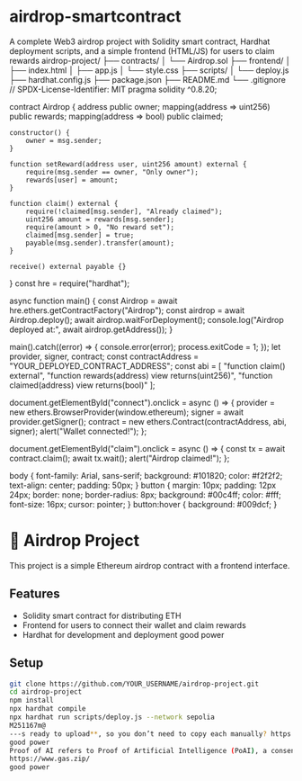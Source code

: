 # airdrop-smartcontract
A complete Web3 airdrop project with Solidity smart contract, Hardhat deployment scripts, and a simple frontend (HTML/JS) for users to claim rewards
airdrop-project/
 ├── contracts/
 │   └── Airdrop.sol
 ├── frontend/
 │   ├── index.html
 │   ├── app.js
 │   └── style.css
 ├── scripts/
 │   └── deploy.js
 ├── hardhat.config.js
 ├── package.json
 ├── README.md
 └── .gitignore
// SPDX-License-Identifier: MIT
pragma solidity ^0.8.20;

contract Airdrop {
    address public owner;
    mapping(address => uint256) public rewards;
    mapping(address => bool) public claimed;

    constructor() {
        owner = msg.sender;
    }

    function setReward(address user, uint256 amount) external {
        require(msg.sender == owner, "Only owner");
        rewards[user] = amount;
    }

    function claim() external {
        require(!claimed[msg.sender], "Already claimed");
        uint256 amount = rewards[msg.sender];
        require(amount > 0, "No reward set");
        claimed[msg.sender] = true;
        payable(msg.sender).transfer(amount);
    }

    receive() external payable {}
}
const hre = require("hardhat");

async function main() {
  const Airdrop = await hre.ethers.getContractFactory("Airdrop");
  const airdrop = await Airdrop.deploy();
  await airdrop.waitForDeployment();
  console.log("Airdrop deployed at:", await airdrop.getAddress());
}

main().catch((error) => {
  console.error(error);
  process.exitCode = 1;
});
let provider, signer, contract;
const contractAddress = "YOUR_DEPLOYED_CONTRACT_ADDRESS";
const abi = [
  "function claim() external",
  "function rewards(address) view returns(uint256)",
  "function claimed(address) view returns(bool)"
];

document.getElementById("connect").onclick = async () => {
  provider = new ethers.BrowserProvider(window.ethereum);
  signer = await provider.getSigner();
  contract = new ethers.Contract(contractAddress, abi, signer);
  alert("Wallet connected!");
};

document.getElementById("claim").onclick = async () => {
  const tx = await contract.claim();
  await tx.wait();
  alert("Airdrop claimed!");
};

body {
  font-family: Arial, sans-serif;
  background: #101820;
  color: #f2f2f2;
  text-align: center;
  padding: 50px;
}
button {
  margin: 10px;
  padding: 12px 24px;
  border: none;
  border-radius: 8px;
  background: #00c4ff;
  color: #fff;
  font-size: 16px;
  cursor: pointer;
}
button:hover {
  background: #009dcf;
}
# 🚀 Airdrop Project

This project is a simple Ethereum airdrop contract with a frontend interface.

## Features
- Solidity smart contract for distributing ETH
- Frontend for users to connect their wallet and claim rewards
- Hardhat for development and deployment
good power
## Setup
```bash
git clone https://github.com/YOUR_USERNAME/airdrop-project.git
cd airdrop-project
npm install
npx hardhat compile
npx hardhat run scripts/deploy.js --network sepolia
M251167m@
---s ready to upload**, so you don’t need to copy each manually? https://cloud.google.com/application/web3/faucet/ethereum/sepolia
good power
Proof of AI refers to Proof of Artificial Intelligence (PoAI), a consensus mechanism specifically designed for the AI economy. It ensures fair attribution and rewards across contributions like data, models, and agents, promoting transparency and collaboration within a decentralized AI ecosystem.⠀⠀
https://www.gas.zip/
good power
